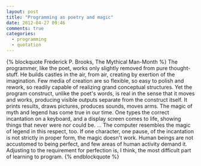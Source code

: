 ```yaml
---
layout: post
title: "Programming as poetry and magic"
date: 2012-04-27 09:46
comments: true
categories:
  - programming
  - quotation
---
```


{% blockquote Frederick P. Brooks, The Mythical Man-Month %}
The programmer, like the poet, works only slightly removed from pure
thought-stuff. He builds castles in the air, from air, creating by exertion of
the imagination. Few media of creation are so flexible, so easy to polish and
rework, so readily capable of realizing grand conceptual structures. Yet the
program construct, unlike the poet's words, is real in the sense that it moves
and works, producing visible outputs separate from the construct itself. It
prints results, draws pictures, produces sounds, moves arms. The magic of myth
and legend has come true in our time. One types the correct incantation on a
keyboard, and a display screen comes to life, showing things that never were nor
could be. ... The computer resembles the magic of legend in this respect, too.
If one character, one pause, of the incantation is not strictly in proper
form, the magic doesn't work. Human beings are not accustomed to being perfect,
and few areas of human activity demand it. Adjusting to the requirement for
perfection is, I think, the most difficult part of learning to program.
{% endblockquote %}

